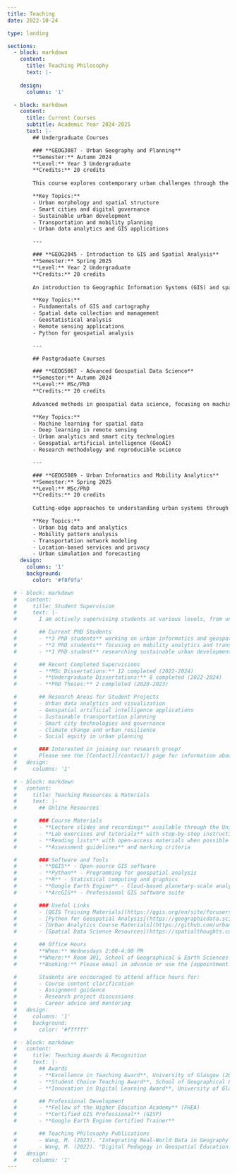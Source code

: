 ```yaml
---
title: Teaching
date: 2022-10-24

type: landing

sections:
  - block: markdown
    content:
      title: Teaching Philosophy
      text: |-
        
    design:
      columns: '1'

  - block: markdown
    content:
      title: Current Courses
      subtitle: Academic Year 2024-2025
      text: |-
        ## Undergraduate Courses

        ### **GEOG3087 - Urban Geography and Planning**
        **Semester:** Autumn 2024  
        **Level:** Year 3 Undergraduate  
        **Credits:** 20 credits  
        
        This course explores contemporary urban challenges through the lens of geographical analysis and planning theory. Students examine urbanization processes, spatial patterns, and policy interventions in cities worldwide.

        **Key Topics:**
        - Urban morphology and spatial structure
        - Smart cities and digital governance
        - Sustainable urban development
        - Transportation and mobility planning
        - Urban data analytics and GIS applications

        ---

        ### **GEOG2045 - Introduction to GIS and Spatial Analysis**
        **Semester:** Spring 2025  
        **Level:** Year 2 Undergraduate  
        **Credits:** 20 credits  
        
        An introduction to Geographic Information Systems (GIS) and spatial analysis techniques. Students learn to collect, analyze, and visualize spatial data using industry-standard software and programming tools.

        **Key Topics:**
        - Fundamentals of GIS and cartography
        - Spatial data collection and management
        - Geostatistical analysis
        - Remote sensing applications
        - Python for geospatial analysis

        ---

        ## Postgraduate Courses

        ### **GEOG5067 - Advanced Geospatial Data Science**
        **Semester:** Autumn 2024  
        **Level:** MSc/PhD  
        **Credits:** 20 credits  
        
        Advanced methods in geospatial data science, focusing on machine learning, big data analytics, and artificial intelligence applications in geographical research.

        **Key Topics:**
        - Machine learning for spatial data
        - Deep learning in remote sensing
        - Urban analytics and smart city technologies
        - Geospatial artificial intelligence (GeoAI)
        - Research methodology and reproducible science

        ---

        ### **GEOG5089 - Urban Informatics and Mobility Analytics**
        **Semester:** Spring 2025  
        **Level:** MSc/PhD  
        **Credits:** 20 credits  
        
        Cutting-edge approaches to understanding urban systems through big data analytics, focusing on human mobility, transportation networks, and urban dynamics.

        **Key Topics:**
        - Urban big data and analytics
        - Mobility pattern analysis
        - Transportation network modeling
        - Location-based services and privacy
        - Urban simulation and forecasting
    design:
      columns: '1'
      background:
        color: '#f8f9fa'

  # - block: markdown
  #   content:
  #     title: Student Supervision
  #     text: |-
  #       I am actively supervising students at various levels, from undergraduate dissertations to PhD theses. My research group welcomes students interested in:

  #       ## Current PhD Students
  #       - **3 PhD students** working on urban informatics and geospatial AI
  #       - **2 PhD students** focusing on mobility analytics and transportation planning
  #       - **1 PhD student** researching sustainable urban development

  #       ## Recent Completed Supervisions
  #       - **MSc Dissertations:** 12 completed (2022-2024)
  #       - **Undergraduate Dissertations:** 8 completed (2022-2024)
  #       - **PhD Theses:** 2 completed (2020-2023)

  #       ## Research Areas for Student Projects
  #       - Urban data analytics and visualization
  #       - Geospatial artificial intelligence applications
  #       - Sustainable transportation planning
  #       - Smart city technologies and governance
  #       - Climate change and urban resilience
  #       - Social equity in urban planning

  #       ### Interested in joining our research group?
  #       Please see the [Contact](/contact/) page for information about PhD opportunities and application procedures.
  #   design:
  #     columns: '1'

  # - block: markdown
  #   content:
  #     title: Teaching Resources & Materials
  #     text: |-
  #       ## Online Resources

  #       ### Course Materials
  #       - **Lecture slides and recordings** available through the University's VLE
  #       - **Lab exercises and tutorials** with step-by-step instructions
  #       - **Reading lists** with open-access materials when possible
  #       - **Assessment guidelines** and marking criteria

  #       ### Software and Tools
  #       - **QGIS** - Open-source GIS software
  #       - **Python** - Programming for geospatial analysis
  #       - **R** - Statistical computing and graphics
  #       - **Google Earth Engine** - Cloud-based planetary-scale analysis
  #       - **ArcGIS** - Professional GIS software suite

  #       ### Useful Links
  #       - [QGIS Training Materials](https://qgis.org/en/site/forusers/trainingmaterial/)
  #       - [Python for Geospatial Analysis](https://geographicdata.science/book/intro.html)
  #       - [Urban Analytics Course Materials](https://github.com/urbananalytics)
  #       - [Spatial Data Science Resources](https://spatialthoughts.com/)

  #       ## Office Hours
  #       **When:** Wednesdays 2:00-4:00 PM  
  #       **Where:** Room 301, School of Geographical & Earth Sciences  
  #       **Booking:** Please email in advance or use the [appointment system](https://calendly.com)

  #       Students are encouraged to attend office hours for:
  #       - Course content clarification
  #       - Assignment guidance
  #       - Research project discussions
  #       - Career advice and mentoring
  #   design:
  #     columns: '1'
  #     background:
  #       color: '#ffffff'

  # - block: markdown
  #   content:
  #     title: Teaching Awards & Recognition
  #     text: |-
  #       ## Awards
  #       - **Excellence in Teaching Award**, University of Glasgow (2023)
  #       - **Student Choice Teaching Award**, School of Geographical & Earth Sciences (2022)
  #       - **Innovation in Digital Learning Award**, University of Glasgow (2021)

  #       ## Professional Development
  #       - **Fellow of the Higher Education Academy** (FHEA)
  #       - **Certified GIS Professional** (GISP)
  #       - **Google Earth Engine Certified Trainer**

  #       ## Teaching Philosophy Publications
  #       - Wang, M. (2023). "Integrating Real-World Data in Geography Education." *Journal of Geography in Higher Education*, 47(2), 234-251.
  #       - Wang, M. (2022). "Digital Pedagogy in Geospatial Education: Lessons from the Pandemic." *Transactions in GIS*, 26(4), 1567-1582.
  #   design:
  #     columns: '1'
---
```

